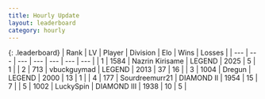 ```yaml
---
title: Hourly Update
layout: leaderboard
category: hourly
---
```


{: .leaderboard}
| Rank | LV | Player | Division | Elo | Wins | Losses |
| --- | --- | --- | --- | --- | --- | --- |
| <span data-change="0">1</span> | 1584 | <span title="ID: 315148">Nazrin Kirisame</span> | LEGEND | <span data-change="0">2025</span> | <span data-change="0">5</span> | <span data-change="0">1</span> |
| <span data-change="1">2</span> | 713 | <span title="ID: 418052">vbuckguymad</span> | LEGEND | <span data-change="54">2013</span> | <span data-change="5">37</span> | <span data-change="0">16</span> |
| <span data-change="-1">3</span> | 1004 | <span title="ID: 337810">Dregun</span> | LEGEND | <span data-change="0">2000</span> | <span data-change="0">13</span> | <span data-change="0">1</span> |
| <span data-change="0">4</span> | 177 | <span title="ID: 633686">Sourdreemurr21</span> | DIAMOND II | <span data-change="14">1954</span> | <span data-change="1">15</span> | <span data-change="0">7</span> |
| <span data-change="0">5</span> | 1002 | <span title="ID: 498412">LuckySpin</span> | DIAMOND III | <span data-change="0">1938</span> | <span data-change="0">10</span> | <span data-change="0">5</span> |